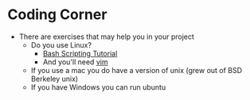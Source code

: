 # Coding Corner

* There are exercises that may help you in your project
  * Do you use Linux?
    * [Bash Scripting Tutorial](https://linuxconfig.org/bash-scripting-tutorial-for-beginners)
    * And you'll need [vim](https://www.tutorialspoint.com/vim/)
  * If you use a mac you do have a version of unix (grew out of BSD Berkeley unix)
  * If you have Windows you can run ubuntu

